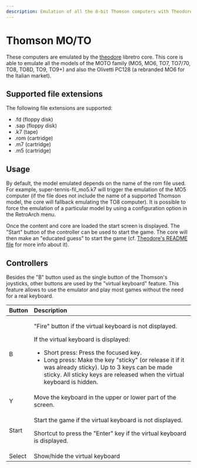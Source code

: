 ```yaml
---
description: Emulation of all the 8-bit Thomson computers with Theodore
---
```


# Thomson MO/TO

These computers are emulated by the [theodore](https://github.com/Zlika/theodore) libretro core. This core is able to emulate all the models of the MOTO family \(MO5, MO6, TO7, TO7/70, TO8, TO8D, TO9, TO9+\) and also the Olivetti PC128 \(a rebranded MO6 for the Italian market\).

## Supported file extensions <a id="supported-file-extensions"></a>

The following file extensions are supported:

* .fd \(floppy disk\)
* .sap \(floppy disk\)
* .k7 \(tape\)
* .rom \(cartridge\)
* .m7 \(cartridge\)
* .m5 \(cartridge\)

## Usage <a id="usage"></a>

By default, the model emulated depends on the name of the rom file used. For example, super-tennis-fil\_mo5.k7 will trigger the emulation of the MO5 computer \(if the file does not include the name of a supported Thomson model, the core will fallback emulating the TO8 computer\). It is possible to force the emulation of a particular model by using a configuration option in the RetroArch menu.

Once the content and core are loaded the start screen is displayed. The "Start" button of the controller can be used to start the game. The core will then make an "educated guess" to start the game \(cf. [Theodore's README file](https://github.com/Zlika/theodore/blob/master/README.md#video_game-gamepad-mapping-of-the-buttons) for more info about it\).

## Controllers <a id="controllers"></a>

Besides the "B" button used as the single button of the Thomson's joysticks, other buttons are used by the "virtual keyboard" feature. This feature allows to use the emulator and play most games without the need for a real keyboard.

<table>
  <thead>
    <tr>
      <th style="text-align:left">Button</th>
      <th style="text-align:left">Description</th>
    </tr>
  </thead>
  <tbody>
    <tr>
      <td style="text-align:left">B</td>
      <td style="text-align:left">
        <p>&quot;Fire&quot; button if the virtual keyboard is not displayed.</p>
        <p>If the virtual keyboard is displayed:</p>
        <ul>
          <li>Short press: Press the focused key.</li>
          <li>Long press: Make the key &quot;sticky&quot; (or release it if it was already
            sticky). Up to 3 keys can be made sticky. All sticky keys are released
            when the virtual keyboard is hidden.</li>
        </ul>
      </td>
    </tr>
    <tr>
      <td style="text-align:left">Y</td>
      <td style="text-align:left">Move the keyboard in the upper or lower part of the screen.</td>
    </tr>
    <tr>
      <td style="text-align:left">Start</td>
      <td style="text-align:left">
        <p>Start the game if the virtual keyboard is not displayed.</p>
        <p>Shortcut to press the &quot;Enter&quot; key if the virtual keyboard is
          displayed.</p>
      </td>
    </tr>
    <tr>
      <td style="text-align:left">Select</td>
      <td style="text-align:left">Show/hide the virtual keyboard</td>
    </tr>
  </tbody>
</table>

